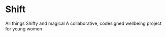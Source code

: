 # Shift
All things Shifty and magical
A collaborative, codesigned wellbeing project for young women
